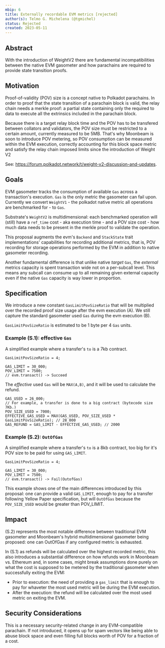 ```yaml
---
mbip: 6
title: Externally recordable EVM metrics [rejected]
author(s): Telmo G. Michelena (@tgmichel)
status: Rejected
created: 2023-05-11
---
```


## Abstract

With the introduction of WeightV2 there are fundamental incompatibilities between the native EVM
gasometer and how parachains are required to provide state transition proofs.

## Motivation

Proof-of-validity (POV) size is a concept native to Polkadot parachains. In order to proof that the
state transition of a parachain block is valid, the relay chain needs a merkle proof: a partial
state containing only the required to data to execute all the extrinsics included in the parachain
block.

Because there is a target relay block time and the POV has to be transfered between
collators and validators, the POV size must be restricted to a certain amount, currently measured
to be 5MB. That's why Moonbeam is soon to introduce POV metering, so POV consumption can be measured
within the EVM execution, correctly accounting for this block space metric and satisfy the relay
chain imposed limits since the introduction of Weight V2

See: https://forum.polkadot.network/t/weight-v2-discussion-and-updates.

## Goals

EVM gasometer tracks the consumption of available `Gas` across a transaction's execution. `Gas` is
the only metric the gasometer can fail upon. Currently we convert `WeightV1` - the polkadot native
metric all operations are benchmarked for - to `Gas`.

Substrate's `WeightV2` is multidimensional: each benchmarked operation will (still) have a
`ref_time` cost - aka execution time - and a POV size cost - how much data needs to be present in
the merkle proof to validate the operation.

This proposal augments the evm's `Backend` and `StackState` trait implementations' capabilities for
recording additional metrics, that is, POV recording for storage operations performed by the EVM in
addition to native gasometer recording.

Another fundamental difference is that unlike native _target_ `Gas`, the _external_ metrics capacity
is spent transaction wide not on a per-subcall level. This means any subcall can consume up to
all remaining given external capacity even if the native `Gas` capacity is way lower in proportion.

## Specification

We introduce a new constant `GasLimitPovSizeRatio` that will be multiplied over
the recorded proof size usage after the evm execution (A). We still capture the standard gasometer
used `Gas` during the evm execution (B).

`GasLimitPovSizeRatio` is estimated to be 1 byte per 4 `Gas` units.

### Example (S.1): effective `Gas`

A simplified example where a transfer's `to` is a 7kb contract.

```
GasLimitPovSizeRatio = 4;

GAS_LIMIT = 30_000;
POV_LIMIT = 7500;
// evm.transact() -> Succeed
```

The _effective_ used `Gas` will be `MAX(A,B)`, and it will be used to calculate the refund.

```
GAS_USED = 26_000;
// For example, a transfer is done to a big contract (bytecode size 7Kb.)
POV_SIZE_USED = 7000;
EFFECTIVE_GAS_USED = MAX(GAS_USED, POV_SIZE_USED * GasLimitPovSizeRatio); // 28_000
GAS_REFUND = GAS_LIMIT - EFFECTIVE_GAS_USED; // 2000
```

### Example (S.2): `OutOfGas`

A simplified example where a transfer's `to` is a 8kb contract, too big for it's POV size to be paid
for using `GAS_LIMIT`.

```
GasLimitPovSizeRatio = 4;

GAS_LIMIT = 30_000;
POV_LIMIT = 7500;
// evm.transact() -> Fail(OutofGas)
```

This example shows one of the main differences introduced by this proposal: one can provide a valid
`GAS_LIMIT`, enough to pay for a transfer following Yellow Paper specification, but will `OutOfGas`
because the `POV_SIZE_USED` would be greater than POV_LIMIT.

## Impact

(S.2) represents the most notable difference between traditional EVM gasometer and Moonbeam's hybrid
multidimensional gasometer being proposed: one can OutOfGas if any configured metric is exhausted.

In (S.1) as refunds will be calculated over the highest recorded metric, this also introduces a
substantial difference on how refunds work in Moonbeam vs. Ethereum and, in some cases, might break
assumptions done purely on what the cost is supposed to be metered by the traditional gasometer when
successfully exiting the EVM:

- Prior to execution: the need of providing a `gas_limit` that is enough to pay for whaveter the most
  used metric will be during the EVM execution.
- After the execution: the refund will be calculated over the most used metric on exiting the EVM.

## Security Considerations

This is a necessary security-related change in any EVM-compatible parachain. If not
introduced, it opens up for spam vectors like being able to abuse block space and even filling
full blocks worth of POV for a fraction of a cost.
